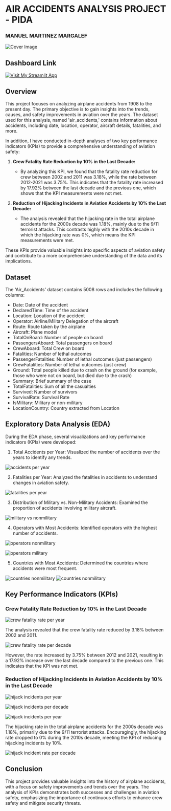 # AIR ACCIDENTS ANALYSIS PROJECT - PIDA
### MANUEL MARTINEZ MARGALEF

![Cover Image](cover_image.jpg)

## Dashboard Link

[![Visit My Streamlit App](https://miro.medium.com/v2/resize:fit:720/format:webp/1*9Ml5_jx8SPibG0aJ4r7iDw.png)](https://manumartinezm-pida-henry-main-vllnt8.streamlit.app/visualizations._kpi_1)

## Overview
This project focuses on analyzing airplane accidents from 1908 to the present day. The primary objective is to gain insights into the trends, causes, and safety improvements in aviation over the years. The dataset used for this analysis, named 'air_accidents,' contains information about accidents, including date, location, operator, aircraft details, fatalities, and more.

In addition, I have conducted in-depth analyses of two key performance indicators (KPIs) to provide a comprehensive understanding of aviation safety:

1. **Crew Fatality Rate Reduction by 10% in the Last Decade:**
   - By analyzing this KPI, we found that the fatality rate reduction for crew between 2002 and 2011 was 3.18%, while the rate between 2012-2021 was 3.75%. This indicates that the fatality rate increased by 17.92% between the last decade and the previous one, which shows that the KPI measurements were not met.

2. **Reduction of Hijacking Incidents in Aviation Accidents by 10% the Last Decade:**
   - The analysis revealed that the hijacking rate in the total airplane accidents for the 2000s decade was 1.18%, mainly due to the 9/11 terrorist attacks. This contrasts highly with the 2010s decade in which the hijacking rate was 0%, which means the KPI measurements were met.

These KPIs provide valuable insights into specific aspects of aviation safety and contribute to a more comprehensive understanding of the data and its implications.
## Dataset
The 'Air_Accidents' dataset contains 5008 rows and includes the following columns:

* Date: Date of the accident
* DeclaredTime: Time of the accident
* Location: Location of the accident
* Operator: Airline/Military Delegation of the aircraft
* Route: Route taken by the airplane
* Aircraft: Plane model
* TotalOnBoard: Number of people on board
* PassengersAboard: Total passengers on board
* CrewAboard: Total Crew on board
* Fatalities: Number of lethal outcomes
* PassengerFatalities: Number of lethal outcomes (just passengers)
* CrewFatalities: Number of lethal outcomes (just crew)
* Ground: Total people killed due to crash on the ground (for example, those who were not on board, but died due to the crash)
* Summary: Brief summary of the case
* TotalFatalities: Sum of all the casualties
* Survived: Number of survivors
* SurvivalRate: Survival Rate
* IsMilitary: Military or non-military
* LocationCountry: Country extracted from Location

## Exploratory Data Analysis (EDA)
During the EDA phase, several visualizations and key performance indicators (KPIs) were developed:

1) Total Accidents per Year: Visualized the number of accidents over the years to identify any trends.

![accidents per year](images/accidents_per_year.png)

2) Fatalities per Year: Analyzed the fatalities in accidents to understand changes in aviation safety.

![fatalities per year](images/fatalities_per_year.png)

3) Distribution of Military vs. Non-Military Accidents: Examined the proportion of accidents involving military aircraft.

![military vs nonmilitary](images/military_vs_nonmilitary_pie.png)

4) Operators with Most Accidents: Identified operators with the highest number of accidents.

![operators nonmilitary](images/top20_accidents_by_operator.png)

![operators military](images/top20_accidents_by_operator_military.png)

5) Countries with Most Accidents: Determined the countries where accidents were most frequent.

![countries nonmilitary](images/top20_countries_most_accidents.png)
![countries nonmilitary](images/top20_countries_most_accidents_military.png)

## Key Performance Indicators (KPIs)
### Crew Fatality Rate Reduction by 10% in the Last Decade

![crew fatality rate per year](images/crew_fatality_rates_per_year.png)

The analysis revealed that the crew fatality rate reduced by 3.18% between 2002 and 2011.

![crew fatality rate per decade](images/crew_fatality_rate_by_decade.png)

However, the rate increased by 3.75% between 2012 and 2021, resulting in a 17.92% increase over the last decade compared to the previous one. This indicates that the KPI was not met.
### Reduction of Hijacking Incidents in Aviation Accidents by 10% in the Last Decade

![hijack incidents per year](images/hijack_incidents_per_year.png)

![hijack incidents per decade](images/hijack_incidents_per_decade.png)

![hijack incidents per year](images/hijack_incidents_per_year_per_operator.png)

The hijacking rate in the total airplane accidents for the 2000s decade was 1.18%, primarily due to the 9/11 terrorist attacks.
Encouragingly, the hijacking rate dropped to 0% during the 2010s decade, meeting the KPI of reducing hijacking incidents by 10%.

![hijack incident rate per decade](images/hijacking_incident_rate_per_decade.png)


## Conclusion
This project provides valuable insights into the history of airplane accidents, with a focus on safety improvements and trends over the years. The analysis of KPIs demonstrates both successes and challenges in aviation safety, emphasizing the importance of continuous efforts to enhance crew safety and mitigate security threats.